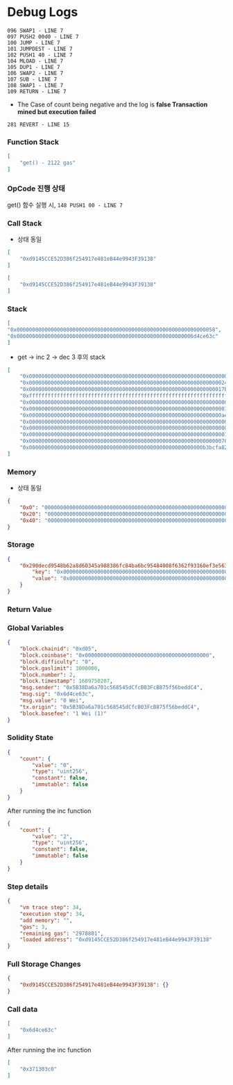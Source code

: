 # Debug Logs

```
096 SWAP1 - LINE 7
097 PUSH2 00d0 - LINE 7
100 JUMP - LINE 7
101 JUMPDEST - LINE 7
102 PUSH1 40 - LINE 7
104 MLOAD - LINE 7
105 DUP1 - LINE 7
106 SWAP2 - LINE 7
107 SUB - LINE 7
108 SWAP1 - LINE 7
109 RETURN - LINE 7
```

- The Case of count being negative and the log is **false Transaction mined but execution failed**

```
281 REVERT - LINE 15
```

### Function Stack

```JSON
[
	"get() - 2122 gas"
]
```

### OpCode 진행 상태

get() 함수 실행 시, `148 PUSH1 00 - LINE 7`

### Call Stack

- 상태 동일

```JSON
[
	"0xd9145CCE52D386f254917e481eB44e9943F39138"
]
```

```JSON
[
	"0xd9145CCE52D386f254917e481eB44e9943F39138"
]
```

### Stack

```JSON
[
"0x0000000000000000000000000000000000000000000000000000000000000058",
"0x000000000000000000000000000000000000000000000000000000006d4ce63c"
]
```

- get -> inc 2 -> dec 3 후의 stack

```JSON
[
	"0x0000000000000000000000000000000000000000000000000000000000000000",
	"0x0000000000000000000000000000000000000000000000000000000000000024",
	"0x000000000000000000000000000000000000000000000000000000000000017b",
	"0xffffffffffffffffffffffffffffffffffffffffffffffffffffffffffffffff",
	"0x0000000000000000000000000000000000000000000000000000000000000000",
	"0x0000000000000000000000000000000000000000000000000000000000000001",
	"0x00000000000000000000000000000000000000000000000000000000000000ae",
	"0x0000000000000000000000000000000000000000000000000000000000000000",
	"0x0000000000000000000000000000000000000000000000000000000000000000",
	"0x0000000000000000000000000000000000000000000000000000000000000001",
	"0x0000000000000000000000000000000000000000000000000000000000000076",
	"0x00000000000000000000000000000000000000000000000000000000b3bcfa82"
]
```

### Memory

- 상태 동일

```JSON
{
	"0x0": "0000000000000000000000000000000000000000000000000000000000000000\t????????????????????????????????",
	"0x20": "0000000000000000000000000000000000000000000000000000000000000000\t????????????????????????????????",
	"0x40": "0000000000000000000000000000000000000000000000000000000000000080\t????????????????????????????????"
}
```

### Storage

```JSON
{
	"0x290decd9548b62a8d60345a988386fc84ba6bc95484008f6362f93160ef3e563": {
		"key": "0x0000000000000000000000000000000000000000000000000000000000000000",
		"value": "0x0000000000000000000000000000000000000000000000000000000000000002"
	}
}
```

### Return Value

### Global Variables

```JSON
{
	"block.chainid": "0xd05",
	"block.coinbase": "0x0000000000000000000000000000000000000000",
	"block.difficulty": "0",
	"block.gaslimit": 3000000,
	"block.number": 2,
	"block.timestamp": 1689750207,
	"msg.sender": "0x5B38Da6a701c568545dCfcB03FcB875f56beddC4",
	"msg.sig": "0x6d4ce63c",
	"msg.value": "0 Wei",
	"tx.origin": "0x5B38Da6a701c568545dCfcB03FcB875f56beddC4",
	"block.basefee": "1 Wei (1)"
}
```

### Solidity State

```JSON
{
	"count": {
		"value": "0",
		"type": "uint256",
		"constant": false,
		"immutable": false
	}
}
```

After running the inc function

```JSON
{
	"count": {
		"value": "2",
		"type": "uint256",
		"constant": false,
		"immutable": false
	}
}
```

### Step details

```JSON
{
	"vm trace step": 34,
	"execution step": 34,
	"add memory": "",
	"gas": 3,
	"remaining gas": "2978801",
	"loaded address": "0xd9145CCE52D386f254917e481eB44e9943F39138"
}
```

### Full Storage Changes

```JSON
{
	"0xd9145CCE52D386f254917e481eB44e9943F39138": {}
}
```

### Call data

```JSON
[
	"0x6d4ce63c"
]
```

After running the inc function

```JSON
[
	"0x371303c0"
]
```
